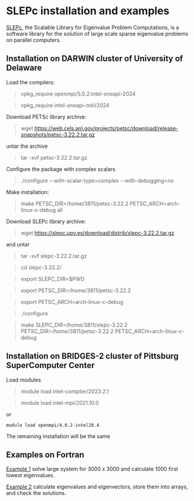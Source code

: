 # SLEPc installation and examples

[SLEPc](https://slepc.upv.es), the Scalable Library for Eigenvalue Problem Computations, is a software library for the solution of large scale sparse eigenvalue problems on parallel computers.

## Installation on DARWIN cluster of University of Delaware

Load the compilers:

> vpkg_require openmpi/5.0.2:intel-oneapi-2024

> vpkg_require intel-oneapi-mkl/2024

Download PETSc library archive:

> wget https://web.cels.anl.gov/projects/petsc/download/release-snapshots/petsc-3.22.2.tar.gz

untar the archive

> tar -xvf petsc-3.22.2.tar.gz

Configure the package with complex scalars

> ./configure --with-scalar-type=complex --with-debugging=no

Make installation:

> make PETSC_DIR=/home/3811/petsc-3.22.2 PETSC_ARCH=arch-linux-c-debug all

Download SLEPc library archive:

> wget https://slepc.upv.es/download/distrib/slepc-3.22.2.tar.gz

and untar

> tar -xvf slepc-3.22.2.tar.gz

> cd slepc-3.22.2/

> export SLEPC_DIR=$PWD

> export PETSC_DIR=/home/3811/petsc-3.22.2

> export PETSC_ARCH=arch-linux-c-debug

> ./configure

> make SLEPC_DIR=/home/3811/slepc-3.22.2 PETSC_DIR=/home/3811/petsc-3.22.2 PETSC_ARCH=arch-linux-c-debug


## Installation on BRIDGES-2 cluster of Pittsburg SuperComputer Center

Load modules

> module load intel-compiler/2023.2.1

> module load intel-mpi/2021.10.0

or

```
module load openmpi/4.0.2-intel20.4
```

The remaining installation will be the same


## Examples on Fortran

[Example 1](Example) solve large system for 3000 x 3000 and calculate 1000 first lowest eigenvalues.

[Example 2](Example_2) calculate eigenvalues and eigenvectors, store them into arrays, and check the solutions. 



